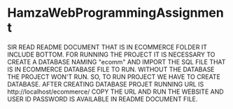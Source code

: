 # HamzaWebProgrammingAssignment
SIR READ README DOCUMENT THAT IS IN ECOMMERCE FOLDER IT INCLUDE BOTTOM. FOR RUNNING THE PROJECT IT IS NECESSARY TO CREATE A DATABASE NAMING "ecomm" AND IMPORT THE SQL FILE THAT IS IN ECOMMERCE DATABASE FILE TO RUN.
WITHOUT THE DATABASE THE PROJECT WON'T RUN. SO, TO RUN PROJECT WE HAVE TO CREATE DATABASE. AFTER CREATING DATABASE PROJET RUNNING URL IS http://localhost/ecommerce/ COPY THE URL AND RUN THE WEBSITE AND USER ID PASSWORD IS AVAILABLE IN README DOCUMENT FILE.
